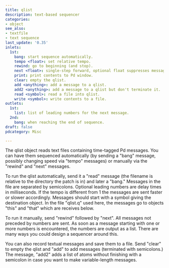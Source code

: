 ```yaml
---
title: qlist
description: text-based sequencer
categories:
- object
see_also:
- textfile
- text sequence
last_update: '0.35'
inlets:
  1st:
    bang: start sequence automatically.
    tempo <float>: set relative tempo.
    rewind: go to beginning (and stop).
    next <float>: single-step forward, optional float suppresses message sending.
    print: print contents to Pd window.
    clear: empty the qlist.
    add <anything>: add a message to a qlist.
    add2 <anything>: add a message to a qlist but don't terminate it.
    read <symbol>: read a file into qlist.
    write <symbol>: write contents to a file.
outlets:
  1st:
    list: list of leading numbers for the next message.
  2nd:
    bang: when reaching the end of sequence.
draft: false
pdcategory: Misc

---
```


The qlist object reads text files containing time-tagged Pd messages. You can have them sequenced automatically (by sending a "bang" message, possibly changing speed via "tempo" messages) or manually via the "rewind" and "next" messages.

To run the qlist automatically, send it a "read" message (the filename is relative to the directory the patch is in) and later a "bang." Messages in the file are separated by semicolons. Optional leading numbers are delay times in milliseconds. If the tempo is different from 1 the messages are sent faster or slower accordingly. Messages should start with a symbol giving the destination object. In the file "qlist.q" used here, the messages go to objects "this" and "that" which are receives below.

To run it manually, send "rewind" followed by "next". All messages not preceded by numbers are sent. As soon as a message starting with one or more numbers is encountered, the numbers are output as a list. There are many ways you could design a sequencer around this.

You can also record textual messages and save them to a file. Send "clear" to empty the qlist and "add" to add messages (terminated with semicolons.) The message, "add2" adds a list of atoms without finishing with a semicolon in case you want to make variable-length messages.
